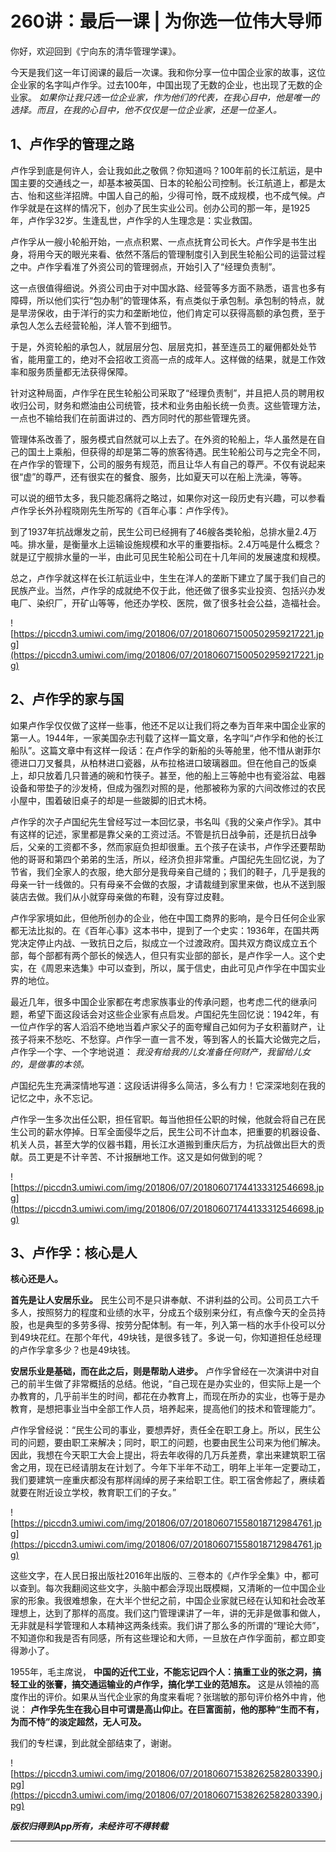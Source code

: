 # 260讲：最后一课 | 为你选一位伟大导师

你好，欢迎回到《宁向东的清华管理学课》。

今天是我们这一年订阅课的最后一次课。我和你分享一位中国企业家的故事，这位企业家的名字叫卢作孚。过去100年，中国出现了无数的企业，也出现了无数的企业家。 *如果你让我只选一位企业家，作为他们的代表，在我心目中，他是唯一的选择。而且，在我的心目中，他不仅仅是一位企业家，还是一位圣人。*

## 1、卢作孚的管理之路

卢作孚到底是何许人，会让我如此之敬佩？你知道吗？100年前的长江航运，是中国主要的交通线之一，却基本被英国、日本的轮船公司控制。长江航道上，都是太古、怡和这些洋招牌。中国人自己的船，少得可怜，既不成规模，也不成气候。卢作孚就是在这样的情况下，创办了民生实业公司。创办公司的那一年，是1925年，卢作孚32岁。生逢乱世，卢作孚的人生理念是：实业救国。

卢作孚从一艘小轮船开始，一点点积累、一点点抚育公司长大。卢作孚是书生出身，将用今天的眼光来看、依然不落后的管理制度引入到民生轮船公司的运营过程之中。卢作孚看准了外资公司的管理弱点，开始引入了“经理负责制”。

这一点很值得细说。外资公司由于对中国水路、经营等多方面不熟悉，语言也多有障碍，所以他们实行“包办制”的管理体系，有点类似于承包制。承包制的特点，就是旱涝保收，由于洋行的实力和垄断地位，他们肯定可以获得高额的承包费，至于承包人怎么去经营轮船，洋人管不到细节。

于是，外资轮船的承包人，就层层分包、层层克扣，甚至连员工的雇佣都处处节省，能用童工的，绝对不会招收工资高一点的成年人。这样做的结果，就是工作效率和服务质量都无法获得保障。

针对这种局面，卢作孚在民生轮船公司采取了“经理负责制”，并且把人员的聘用权收归公司，财务和燃油由公司统管，技术和业务由船长统一负责。这些管理方法，一点也不输给我们在前面讲过的、西方同时代的那些管理先贤。

管理体系改善了，服务模式自然就可以上去了。在外资的轮船上，华人虽然是在自己的国土上乘船，但获得的却是第二等的旅客待遇。民生轮船公司与之完全不同，在卢作孚的管理下，公司的服务有规范，而且让华人有自己的尊严。不仅有说起来很“虚”的尊严，还有很实在的餐食、服务，比如夏天可以在船上洗澡，等等。

可以说的细节太多，我只能忍痛将之略过，如果你对这一段历史有兴趣，可以参看卢作孚长外孙程晓刚先生所写的《百年心事：卢作孚传》。

到了1937年抗战爆发之前，民生公司已经拥有了46艘各类轮船，总排水量2.4万吨。排水量，是衡量水上运输设施规模和水平的重要指标。2.4万吨是什么概念？就是辽宁舰排水量的一半，由此可见民生轮船公司在十几年间的发展速度和规模。

总之，卢作孚就这样在长江航运业中，生生在洋人的垄断下建立了属于我们自己的民族产业。当然，卢作孚的成就绝不仅于此，他还做了很多实业投资、包括兴办发电厂、染织厂，开矿山等等，他还办学校、医院，做了很多社会公益，造福社会。

![https://piccdn3.umiwi.com/img/201806/07/201806071500502959217221.jpg](https://piccdn3.umiwi.com/img/201806/07/201806071500502959217221.jpg)

## 2、卢作孚的家与国

如果卢作孚仅仅做了这样一些事，他还不足以让我们将之奉为百年来中国企业家的第一人。1944年，一家美国杂志刊载了这样一篇文章，名字叫“卢作孚和他的长江船队”。这篇文章中有这样一段话：在卢作孚的新船的头等舱里，他不惜从谢菲尔德进口刀叉餐具，从柏林进口瓷器，从布拉格进口玻璃器皿。但在他自己的饭桌上，却只放着几只普通的碗和竹筷子。甚至，他的船上三等舱中也有瓷浴盆、电器设备和带垫子的沙发椅，但成为强烈对照的是，他那被称为家的六间改修过的农民小屋中，围着破旧桌子的却是一些跛脚的旧式木椅。

卢作孚的次子卢国纪先生曾经写过一本回忆录，书名叫《我的父亲卢作孚》。其中有这样的记述，家里都是靠父亲的工资过活。不管是抗日战争前，还是抗日战争后，父亲的工资都不多，然而家庭负担却很重。五个孩子在读书，卢作孚还要帮助他的哥哥和第四个弟弟的生活，所以，经济负担非常重。卢国纪先生回忆说，为了节省，我们全家人的衣服，绝大部分是我母亲自己缝的；我们的鞋子，几乎是我的母亲一针一线做的。只有母亲不会做的衣服，才请裁缝到家里来做，也从不送到服装店去做。我们从小就穿母亲做的布鞋，没有穿过皮鞋。

卢作孚家境如此，但他所创办的企业，他在中国工商界的影响，是今日任何企业家都无法比拟的。在《百年心事》这本书中，提到了一个史实：1936年，在国共两党决定停止内战、一致抗日之后，拟成立一个过渡政府。国共双方商议成立五个部，每个部都有两个部长的候选人，但只有实业部的部长，是卢作孚一人。这个史实，在《周恩来选集》中可以查到，所以，属于信史，由此可见卢作孚在中国实业界的地位。

最近几年，很多中国企业家都在考虑家族事业的传承问题，也考虑二代的继承问题，希望下面这段话会对这些企业家有点启发。卢国纪先生回忆说：1942年，有一位卢作孚的客人滔滔不绝地当着卢家父子的面夸耀自己如何为子女积蓄财产，让孩子将来不愁吃、不愁穿。卢作孚一直一言不发，等到客人的长篇大论做完之后，卢作孚一个字、一个字地说道： *我没有给我的儿女准备任何财产，我留给儿女的，是做事的本领。*

卢国纪先生充满深情地写道：这段话讲得多么简洁，多么有力！它深深地刻在我的记忆之中，永不忘记。

卢作孚一生多次出任公职，担任官职。每当他担任公职的时候，他就会将自己在民生公司的薪水停掉。日军全面侵华之后，民生公司不计血本，把重要的机器设备、机关人员，甚至大学的仪器书籍，用长江水道搬到重庆后方，为抗战做出巨大的贡献。员工更是不计辛苦、不计报酬地工作。这又是如何做到的呢？

![https://piccdn3.umiwi.com/img/201806/07/201806071744133312546698.jpg](https://piccdn3.umiwi.com/img/201806/07/201806071744133312546698.jpg)

## 3、卢作孚：核心是人

 **核心还是人。** 

 **首先是让人安居乐业。** 民生公司不是只讲奉献、不讲利益的公司。公司员工六千多人，按照努力的程度和业绩的水平，分成五个级别来分红，有点像今天的全员持股，也是典型的多劳多得、按劳分配体制。有一年，列入第一档的水手仆役可以分到49块花红。在那个年代，49块钱，是很多钱了。多说一句，你知道担任总经理的卢作孚拿多少？也是49块钱。

 **安居乐业是基础，而在此之后，则是帮助人进步。** 卢作孚曾经在一次演讲中对自己的前半生做了非常概括的总结。他说，“自己现在是办实业的，但实际上是一个办教育的，几乎前半生的时间，都花在办教育上，而现在所办的实业，也等于是办教育，是想把事业当中全部工作人员，培养起来，提高他们的技术和管理能力”。

卢作孚曾经说：“民生公司的事业，要想弄好，责任全在职工身上。所以，民生公司的问题，要由职工来解决；同时，职工的问题，也要由民生公司来为他们解决。因此，我想在今天职工大会上提出，将去年收得的几万兵差费，拿出来建筑职工宿舍之用，现在已经请朋友在计划了。今年下半年不动工，明年上半年一定要动工，我们要建筑一座重庆都没有那样阔绰的房子来给职工住。职工宿舍修起了，赓续着就要在附近设立学校，教育职工们的子女。”

![https://piccdn3.umiwi.com/img/201806/07/201806071558018712984761.jpg](https://piccdn3.umiwi.com/img/201806/07/201806071558018712984761.jpg)

这些文字，在人民日报出版社2016年出版的、三卷本的《卢作孚全集》中，都可以查到。每次我翻阅这些文字，头脑中都会浮现出既模糊，又清晰的一位中国企业家的形象。我很难想象，在大半个世纪之前，中国企业家就已经在认知和社会改革理想上，达到了那样的高度。我们这门管理课讲了一年，讲的无非是做事和做人，无非就是科学管理和人本精神这两条线索。我们讲了那么多的所谓的“理论大师”，不知道你和我是否有同感，所有这些理论和大师，一旦放在卢作孚面前，都立即变得渺小了。

1955年，毛主席说， **中国的近代工业，不能忘记四个人：搞重工业的张之洞，搞轻工业的张謇，搞交通运输业的卢作孚，搞化学工业的范旭东。** 这是从领袖的高度作出的评价。如果从当代企业家的角度来看呢？张瑞敏的那句评价格外中肯，他说： **卢作孚先生在我心目中可谓是高山仰止。在巨富面前，他的那种“生而不有，为而不恃”的淡定超然，无人可及。**

我们的专栏课，到此就全部结束了，谢谢。

![https://piccdn3.umiwi.com/img/201806/07/201806071538262582803390.jpg](https://piccdn3.umiwi.com/img/201806/07/201806071538262582803390.jpg)

 ***版权归得到App所有，未经许可不得转载***

---
